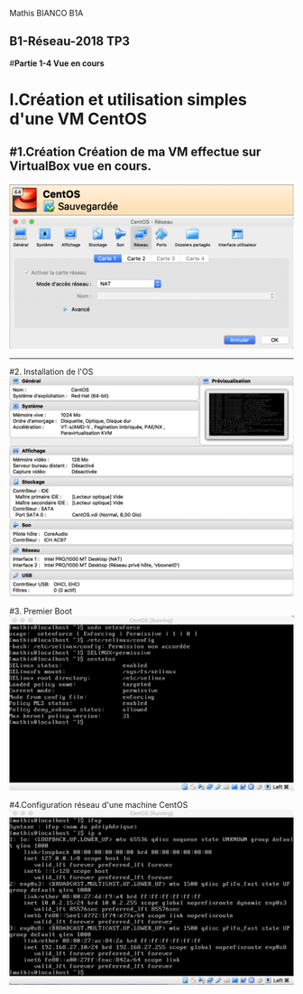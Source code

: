 <meta charset="UTF-8">
<p> Mathis BIANCO B1A </p> 

**B1-Réseau-2018 TP3**
-----------------
#**Partie 1-4 Vue en cours**
# I.Création et utilisation simples d'une VM CentOS 
#1.Création
  Création de ma VM effectue sur VirtualBox vue en cours.
-----------------
![alt text](CENTOS.png "githup")
![alt text](CENTOS3.png "TYPE NAT")

-----------------
#2. Installation de l'OS
![alt text](CENTOS2.png "ensemble des caractérisations de ma VM")


#3. Premier Boot
![alt text](CENTOS4.png "Désactivez SElinux")


#4.Configuration réseau d'une machine CentOS
![alt text](CENTOS5.png "CONFIGterminale")
